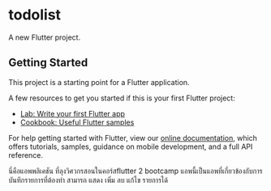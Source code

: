 # todolist

A new Flutter project.

## Getting Started

This project is a starting point for a Flutter application.

A few resources to get you started if this is your first Flutter project:

- [Lab: Write your first Flutter app](https://flutter.dev/docs/get-started/codelab)
- [Cookbook: Useful Flutter samples](https://flutter.dev/docs/cookbook)

For help getting started with Flutter, view our
[online documentation](https://flutter.dev/docs), which offers tutorials,
samples, guidance on mobile development, and a full API reference.

นี่คือแอพพลิเคชัน ที่ลุงวิศวกรสอนในคอร์สflutter 2 bootcamp แอพนี้เป็นแอพที่เกี่ยวข้องกับการบันทึกรายการที่ต้องทำ สามารถ แสดง เพิ่ม ลบ แก้ไข รายการได้
